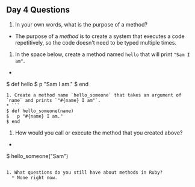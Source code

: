 ## Day 4 Questions

1. In your own words, what is the purpose of a method?
  * The purpose of a _method_ is to create a system that executes a code repetitively, so the code doesn't need to be typed multiple times.

1. In the space below, create a method named `hello` that will print `"Sam I am"`.
* ```
$ def hello
$   p "Sam I am."
$ end
```
1. Create a method name `hello_someone` that takes an argument of `name` and prints `"#{name} I am"`.
* ```
$ def hello_someone(name)
$   p "#{name} I am."
$ end
```

1. How would you call or execute the method that you created above?
* ```
$ hello_someone("Sam")
```

1. What questions do you still have about methods in Ruby?
  * None right now.
